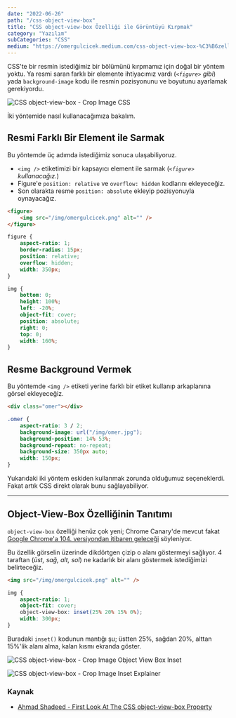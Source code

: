 ```yaml
---
date: "2022-06-26"
path: "/css-object-view-box"
title: "CSS object-view-box Özelliği ile Görüntüyü Kırpmak"
category: "Yazılım"
subCategories: "CSS"
medium: "https://omergulcicek.medium.com/css-object-view-box-%C3%B6zelli%C4%9Fi-ile-g%C3%B6r%C3%BCnt%C3%BCy%C3%BC-k%C4%B1rpmak-1c9d8bf1fb82"
---
```


CSS'te bir resmin istediğimiz bir bölümünü kırpmamız için doğal bir yöntem yoktu. Ya resmi saran farklı bir elemente ihtiyacımız vardı (_`<figure>` gibi_) yada `background-image` kodu ile resmin pozisyonunu ve boyutunu ayarlamak gerekiyordu.

![CSS object-view-box - Crop Image CSS](/img/blog/2022-06-26/crop-image-css.png)

İki yöntemide nasıl kullanacağımıza bakalım.

## Resmi Farklı Bir Element ile Sarmak

Bu yöntemde üç adımda istediğimiz sonuca ulaşabiliyoruz.

- `<img />` etiketimizi bir kapsayıcı element ile sarmak (_`<figure>` kullanacağız._)
- Figure'e `position: relative` ve `overflow: hidden` kodlarını ekleyeceğiz.
- Son olarakta resme `position: absolute` ekleyip pozisyonuyla oynayacağız.

```html
<figure>
	<img src="/img/omergulcicek.png" alt="" />
</figure>
```

```css
figure {
	aspect-ratio: 1;
	border-radius: 15px;
	position: relative;
	overflow: hidden;
	width: 350px;
}

img {
	bottom: 0;
	height: 100%;
	left: -20%;
	object-fit: cover;
	position: absolute;
	right: 0;
	top: 0;
	width: 160%;
}
```

## Resme Background Vermek

Bu yöntemde `<img />` etiketi yerine farklı bir etiket kullanıp arkaplanına görsel ekleyeceğiz.

```html
<div class="omer"></div>
```

```css
.omer {
	aspect-ratio: 3 / 2;
	background-image: url("/img/omer.jpg");
	background-position: 14% 53%;
	background-repeat: no-repeat;
	background-size: 350px auto;
	width: 150px;
}
```

Yukarıdaki iki yöntem eskiden kullanmak zorunda olduğumuz seçeneklerdi. Fakat artık CSS direkt olarak bunu sağlayabiliyor.

---

## Object-View-Box Özelliğinin Tanıtımı

`object-view-box` özelliği henüz çok yeni; Chrome Canary'de mevcut fakat <a href="https://groups.google.com/a/chromium.org/g/blink-dev/c/-s-nu3A-qAo/m/YYlxSLKkAgAJ?pli=1" target="_blank" rel="noreferrer noopener">Google Chrome'a 104. versiyondan itibaren geleceği</a> söyleniyor.

Bu özellik görselin üzerinde dikdörtgen çizip o alanı göstermeyi sağlıyor. 4 taraftan (_üst, sağ, alt, sol_) ne kadarlık bir alanı göstermek istediğimizi belirteceğiz.

```html
<img src="/img/omergulcicek.png" alt="" />
```

```css
img {
	aspect-ratio: 1;
	object-fit: cover;
	object-view-box: inset(25% 20% 15% 0%);
	width: 300px;
}
```

Buradaki `inset()` kodunun mantığı şu; üstten 25%, sağdan 20%, alttan 15%'lik alanı alma, kalan kısmı ekranda göster.

![CSS object-view-box - Crop Image Object View Box Inset](/img/blog/2022-06-26/crop-image-object-view-box-inset.png)

![CSS object-view-box - Crop Image Inset Explainer](/img/blog/2022-06-26/crop-image-inset-explainer.png)

### Kaynak

- <a href="https://ishadeed.com/article/css-object-view-box/" target="_blank" rel="noreferrer noopener">Ahmad Shadeed - First Look At The CSS object-view-box Property</a>
